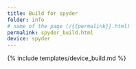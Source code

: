 ```yaml
---
title: Build for spyder
folder: info
# name of the page (/{{permalink}}.html)
permalink: spyder_build.html
device: spyder
---
```

{% include templates/device_build.md %}
